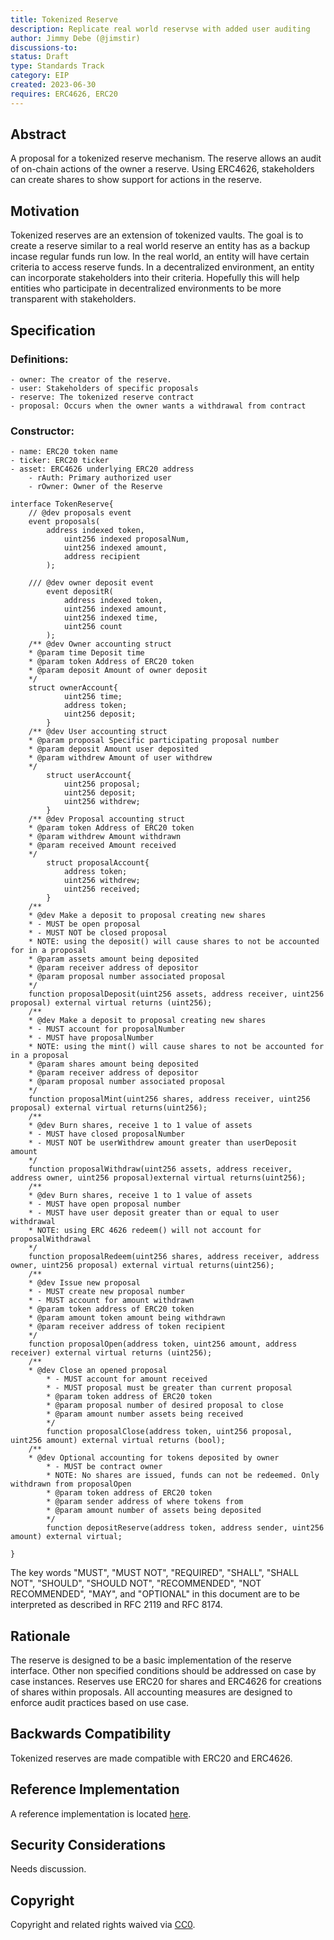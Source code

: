 ```yaml
---
title: Tokenized Reserve
description: Replicate real world reservse with added user auditing
author: Jimmy Debe (@jimstir)
discussions-to: 
status: Draft
type: Standards Track
category: EIP
created: 2023-06-30
requires: ERC4626, ERC20
---
```


## Abstract

A proposal for a tokenized reserve mechanism. The reserve allows an audit of on-chain actions of the owner a reserve. Using ERC4626, stakeholders can create shares to show support for actions in the reserve.

## Motivation

Tokenized reserves are an extension of tokenized vaults. The goal is to create a reserve similar to a real world reserve an entity has as a backup incase regular funds run low. In the real world, an entity will have certain criteria to access reserve funds. In a decentralized environment, an entity can incorporate stakeholders into their criteria. Hopefully this will help entities who participate in decentralized environments to be more transparent with stakeholders.
## Specification

### Definitions:
	- owner: The creator of the reserve.
	- user: Stakeholders of specific proposals
	- reserve: The tokenized reserve contract
	- proposal: Occurs when the owner wants a withdrawal from contract
 ### Constructor:
 	- name: ERC20 token name
  	- ticker: ERC20 ticker
   	- asset: ERC4626 underlying ERC20 address
    	- rAuth: Primary authorized user
     	- rOwner: Owner of the Reserve
```solidity
interface TokenReserve{
	// @dev proposals event
	event proposals(
		address indexed token,
        	uint256 indexed proposalNum,
        	uint256 indexed amount,
        	address recipient
    	);

	/// @dev owner deposit event
    	event depositR(
        	address indexed token,
        	uint256 indexed amount,
        	uint256 indexed time,
        	uint256 count
    	);
	/** @dev Owner accounting struct
	* @param time Deposit time
	* @param token Address of ERC20 token
	* @param deposit Amount of owner deposit
	*/
	struct ownerAccount{
        	uint256 time;
        	address token;
        	uint256 deposit;
    	}
	/** @dev User accounting struct
	* @param proposal Specific participating proposal number
	* @param deposit Amount user deposited
	* @param withdrew Amount of user withdrew
	*/
    	struct userAccount{
	        uint256 proposal;
	        uint256 deposit;
	        uint256 withdrew;
    	}
	/** @dev Proposal accounting struct
	* @param token Address of ERC20 token
	* @param withdrew Amount withdrawn
	* @param received Amount received
	*/
    	struct proposalAccount{
	        address token;
	        uint256 withdrew;
	        uint256 received;
    	}
	/**
	* @dev Make a deposit to proposal creating new shares
	* - MUST be open proposal
	* - MUST NOT be closed proposal
	* NOTE: using the deposit() will cause shares to not be accounted for in a proposal
	* @param assets amount being deposited
	* @param receiver address of depositor
	* @param proposal number associated proposal
	*/
	function proposalDeposit(uint256 assets, address receiver, uint256 proposal) external virtual returns (uint256);
	/**
	* @dev Make a deposit to proposal creating new shares
	* - MUST account for proposalNumber
	* - MUST have proposalNumber
	* NOTE: using the mint() will cause shares to not be accounted for in a proposal
	* @param shares amount being deposited
	* @param receiver address of depositor
	* @param proposal number associated proposal
	*/
	function proposalMint(uint256 shares, address receiver, uint256 proposal) external virtual returns(uint256);
	/**
	* @dev Burn shares, receive 1 to 1 value of assets
	* - MUST have closed proposalNumber
	* - MUST NOT be userWithdrew amount greater than userDeposit amount
	*/
	function proposalWithdraw(uint256 assets, address receiver, address owner, uint256 proposal)external virtual returns(uint256);
	/**
	* @dev Burn shares, receive 1 to 1 value of assets
	* - MUST have open proposal number
	* - MUST have user deposit greater than or equal to user withdrawal
	* NOTE: using ERC 4626 redeem() will not account for proposalWithdrawal
	*/
	function proposalRedeem(uint256 shares, address receiver, address owner, uint256 proposal) external virtual returns(uint256);
	/**
	* @dev Issue new proposal
	* - MUST create new proposal number
	* - MUST account for amount withdrawn 
	* @param token address of ERC20 token
	* @param amount token amount being withdrawn
	* @param receiver address of token recipient
	*/
	function proposalOpen(address token, uint256 amount, address receiver) external virtual returns (uint256);
	/**
	* @dev Close an opened proposal
    	* - MUST account for amount received
    	* - MUST proposal must be greater than current proposal
    	* @param token address of ERC20 token
    	* @param proposal number of desired proposal to close
    	* @param amount number assets being received
    	*/
    	function proposalClose(address token, uint256 proposal, uint256 amount) external virtual returns (bool);
	/**
	* @dev Optional accounting for tokens deposited by owner
    	* - MUST be contract owner
    	* NOTE: No shares are issued, funds can not be redeemed. Only withdrawn from proposalOpen
    	* @param token address of ERC20 token
    	* @param sender address of where tokens from
    	* @param amount number of assets being deposited
    	*/
    	function depositReserve(address token, address sender, uint256 amount) external virtual;
      
}

```

The key words "MUST", "MUST NOT", "REQUIRED", "SHALL", "SHALL NOT", "SHOULD", "SHOULD NOT", "RECOMMENDED", "NOT RECOMMENDED", "MAY", and "OPTIONAL" in this document are to be interpreted as described in RFC 2119 and RFC 8174.

## Rationale
The reserve is designed to be a basic implementation of the reserve interface. Other non specified conditions should be addressed on case by case instances. Reserves use ERC20 for shares and ERC4626 for creations of shares within proposals. All accounting measures are designed to enforce audit practices based on use case. 

## Backwards Compatibility
Tokenized reserves are made compatible with ERC20 and ERC4626.


## Reference Implementation
A reference implementation is located [here](https://github.com/jimstir/Reserve-Vault).

## Security Considerations
Needs discussion.

## Copyright

Copyright and related rights waived via [CC0](../LICENSE.md).
